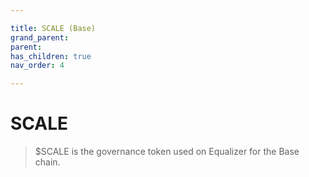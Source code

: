 ```yaml
---

title: SCALE (Base)
grand_parent:
parent:
has_children: true
nav_order: 4

---
```


# SCALE
> $SCALE is the governance token used on Equalizer for the Base chain.
